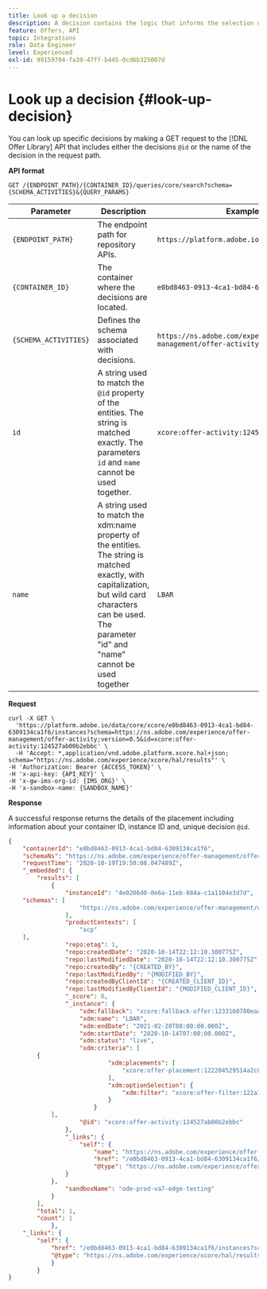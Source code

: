 ```yaml
---
title: Look up a decision
description: A decision contains the logic that informs the selection of an offer.
feature: Offers, API
topic: Integrations
role: Data Engineer
level: Experienced
exl-id: 99159704-fa39-47ff-b445-0cd6b325007d
---
```

# Look up a decision {#look-up-decision}

You can look up specific decisions by making a GET request to the [!DNL Offer Library] API that includes either the decisions `@id` or the name of the decision in the request path.

**API format**

```http
GET /{ENDPOINT_PATH}/{CONTAINER_ID}/queries/core/search?schema={SCHEMA_ACTIVITIES}&{QUERY_PARAMS}
```

| Parameter | Description | Example |
| --------- | ----------- | ------- |
| `{ENDPOINT_PATH}` | The endpoint path for repository APIs. | `https://platform.adobe.io/data/core/xcore/` |
| `{CONTAINER_ID}` | The container where the decisions are located. | `e0bd8463-0913-4ca1-bd84-6309134ca1f6` |
| `{SCHEMA_ACTIVITIES}` | Defines the schema associated with decisions. | `https://ns.adobe.com/experience/offer-management/offer-activity;version=0.5` |
| `id` | A string used to match the `@id` property of the entities. The string is matched exactly. The parameters `id` and `name` cannot be used together. | `xcore:offer-activity:124527ab00b2ebbc` |
| `name` | A string used to match the xdm:name property of the entities. The string is matched exactly, with capitalization, but wild card characters can be used. The parameter "id" and "name" cannot be used together | `LBAR` |

**Request**

```shell
curl -X GET \
  'https://platform.adobe.io/data/core/xcore/e0bd8463-0913-4ca1-bd84-6309134ca1f6/instances?schema=https://ns.adobe.com/experience/offer-management/offer-activity;version=0.5&id=xcore:offer-activity:124527ab00b2ebbc' \
  -H 'Accept: *,application/vnd.adobe.platform.xcore.hal+json; schema="https://ns.adobe.com/experience/xcore/hal/results"' \
-H 'Authorization: Bearer {ACCESS_TOKEN}' \
-H 'x-api-key: {API_KEY}' \
-H 'x-gw-ims-org-id: {IMS_ORG}' \
-H 'x-sandbox-name: {SANDBOX_NAME}'
```

**Response**

A successful response returns the details of the placement including information about your container ID, instance ID and, unique decision `@id`.

```json
{
    "containerId": "e0bd8463-0913-4ca1-bd84-6309134ca1f6",
    "schemaNs": "https://ns.adobe.com/experience/offer-management/offer-activity;version=0.5",
    "requestTime": "2020-10-19T19:50:08.047489Z",
    "_embedded": {
        "results": [
            {
                "instanceId": "4e0206d0-0e6a-11eb-884a-c1a1104e3d7d",
    "schemas": [
                    "https://ns.adobe.com/experience/offer-management/offer-activity;version=0.5"
                ],
                "productContexts": [
                    "acp"
    ],
                "repo:etag": 1,
                "repo:createdDate": "2020-10-14T22:12:10.300775Z",
                "repo:lastModifiedDate": "2020-10-14T22:12:10.300775Z",
                "repo:createdBy": "{CREATED_BY}",
                "repo:lastModifiedBy": "{MODIFIED_BY}",
                "repo:createdByClientId": "{CREATED_CLIENT_ID}",
                "repo:lastModifiedByClientId": "{MODIFIED_CLIENT_ID}",
                "_score": 0,
                "_instance": {
                    "xdm:fallback": "xcore:fallback-offer:1233160780eaa2ef",
                    "xdm:name": "LBAR",
                    "xdm:endDate": "2021-02-28T08:00:00.000Z",
                    "xdm:startDate": "2020-10-14T07:00:00.000Z",
                    "xdm:status": "live",
                    "xdm:criteria": [
        {
                            "xdm:placements": [
                                "xcore:offer-placement:122204529514a2c0"
                            ],
                            "xdm:optionSelection": {
                                "xdm:filter": "xcore:offer-filter:122a120f234dac7f"
                            }
                        }
            ],
                    "@id": "xcore:offer-activity:124527ab00b2ebbc"
                },
                "_links": {
                    "self": {
                        "name": "https://ns.adobe.com/experience/offer-management/offer-activity;version=0.5#4e0206d0-0e6a-11eb-884a-c1a1104e3d7d",
                        "href": "/e0bd8463-0913-4ca1-bd84-6309134ca1f6/instances/4e0206d0-0e6a-11eb-884a-c1a1104e3d7d",
                        "@type": "https://ns.adobe.com/experience/offer-management/offer-activity;version=0.5"
                }
            },
                "sandboxName": "ode-prod-va7-edge-testing"
            }
        ],
        "total": 1,
        "count": 1
            },
    "_links": {
        "self": {
            "href": "/e0bd8463-0913-4ca1-bd84-6309134ca1f6/instances?schema=https://ns.adobe.com/experience/offer-management/offer-activity;version=0.5&id=xcore:offer-activity:124527ab00b2ebbc",
            "@type": "https://ns.adobe.com/experience/xcore/hal/results"
            }   
        }
}
```
